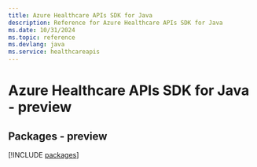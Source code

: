 ```yaml
---
title: Azure Healthcare APIs SDK for Java
description: Reference for Azure Healthcare APIs SDK for Java
ms.date: 10/31/2024
ms.topic: reference
ms.devlang: java
ms.service: healthcareapis
---
```

# Azure Healthcare APIs SDK for Java - preview
## Packages - preview
[!INCLUDE [packages](healthcare-apis-index.md)]
